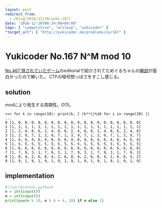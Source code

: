 ```yaml
---
layout: post
redirect_from:
  - /blog/2016/12/20/yuki-167/
date: "2016-12-20T00:24:00+09:00"
tags: [ "competitive", "writeup", "yukicoder" ]
"target_url": [ "http://yukicoder.me/problems/no/167" ]
---
```


# Yukicoder No.167 N^M mod 10

[No.467 隠されていたゲーム](http://yukicoder.me/problems/no/467)のeditorialで紹介されてためぐるちゃんの[解説](http://twilog.org/meguru_comp/search?word=%E3%80%90yukicoder%20No.167%E3%80%91&ao=a)が面白かったので解いた。
CTFの暗号問っぽさをすこし感じる。

## solution

modにより発生する周期性。$O(1)$。

```
>>> for k in range(10): print(k, [ (k**i)%10 for i in range(20) ])
... 
0 [1, 0, 0, 0, 0, 0, 0, 0, 0, 0, 0, 0, 0, 0, 0, 0, 0, 0, 0, 0]
1 [1, 1, 1, 1, 1, 1, 1, 1, 1, 1, 1, 1, 1, 1, 1, 1, 1, 1, 1, 1]
2 [1, 2, 4, 8, 6, 2, 4, 8, 6, 2, 4, 8, 6, 2, 4, 8, 6, 2, 4, 8]
3 [1, 3, 9, 7, 1, 3, 9, 7, 1, 3, 9, 7, 1, 3, 9, 7, 1, 3, 9, 7]
4 [1, 4, 6, 4, 6, 4, 6, 4, 6, 4, 6, 4, 6, 4, 6, 4, 6, 4, 6, 4]
5 [1, 5, 5, 5, 5, 5, 5, 5, 5, 5, 5, 5, 5, 5, 5, 5, 5, 5, 5, 5]
6 [1, 6, 6, 6, 6, 6, 6, 6, 6, 6, 6, 6, 6, 6, 6, 6, 6, 6, 6, 6]
7 [1, 7, 9, 3, 1, 7, 9, 3, 1, 7, 9, 3, 1, 7, 9, 3, 1, 7, 9, 3]
8 [1, 8, 4, 2, 6, 8, 4, 2, 6, 8, 4, 2, 6, 8, 4, 2, 6, 8, 4, 2]
9 [1, 9, 1, 9, 1, 9, 1, 9, 1, 9, 1, 9, 1, 9, 1, 9, 1, 9, 1, 9]
```

## implementation

``` python
#!/usr/bin/env python3
n = int(input())
m = int(input())
print(pow(n % 10, m % 4 + 4, 10) if m else 1)
```

